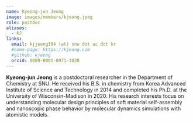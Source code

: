 ```yaml
---
name: Kyeong-jun Jeong
image: images/members/kjeong.jpeg
role: postdoc
aliases:
  - KJ
links: 
  email: kjjeong104 (at) snu dot ac dot kr
  #home-page: https://kjeong.com
  #github: kjeong
  orcid: 0000-0001-8971-3020
---
```


**Kyeong-jun Jeong** is a postdoctoral researcher in the Department of Chemistry at SNU. He received his B.S. in chemistry from Korea Advanced Institute of Science and Technology in 2014 and completed his Ph.D. at the University of Wisconsin-Madison in 2020. His research interests focus on understanding molecular design principles of soft material self-assembly and nanoscopic phase behavior by molecular dynamics simulations with atomistic models.
